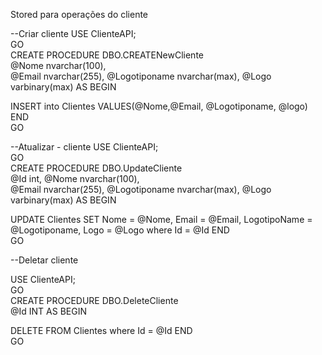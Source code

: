 
Stored para operações do cliente

--Criar cliente
USE ClienteAPI;  
GO  
CREATE PROCEDURE DBO.CREATENewCliente   
    @Nome nvarchar(100),   
    @Email nvarchar(255),
    @Logotiponame  nvarchar(max),
    @Logo varbinary(max)
AS 
BEGIN  

INSERT into Clientes VALUES(@Nome,@Email, @Logotiponame, @logo)
END  
GO 

--Atualizar - cliente
USE ClienteAPI;  
GO  
CREATE PROCEDURE DBO.UpdateCliente  
    @Id int,
    @Nome nvarchar(100),   
    @Email nvarchar(255),
    @Logotiponame  nvarchar(max),
    @Logo varbinary(max)
AS 
BEGIN  

UPDATE Clientes SET Nome = @Nome, Email = @Email, LogotipoName = @Logotiponame, Logo = @Logo
where Id = @Id
END  
GO  

--Deletar cliente

USE ClienteAPI;  
GO  
CREATE PROCEDURE DBO.DeleteCliente   
    @Id INT
AS 
BEGIN  

DELETE FROM Clientes where Id = @Id
END  
GO  
